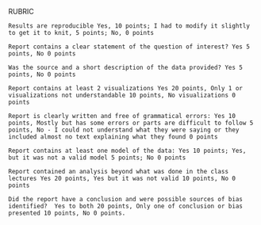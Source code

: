 RUBRIC

    Results are reproducible Yes, 10 points; I had to modify it slightly to get it to knit, 5 points; No, 0 points

    Report contains a clear statement of the question of interest? Yes 5 points, No 0 points

    Was the source and a short description of the data provided? Yes 5 points, No 0 points

    Report contains at least 2 visualizations Yes 20 points, Only 1 or visualizations not understandable 10 points, No visualizations 0 points

    Report is clearly written and free of grammatical errors: Yes 10 points, Mostly but has some errors or parts are difficult to follow 5 points, No - I could not understand what they were saying or they included almost no text explaining what they found 0 points

    Report contains at least one model of the data: Yes 10 points; Yes, but it was not a valid model 5 points; No 0 points

    Report contained an analysis beyond what was done in the class lectures Yes 20 points, Yes but it was not valid 10 points, No 0 points

    Did the report have a conclusion and were possible sources of bias identified?  Yes to both 20 points, Only one of conclusion or bias presented 10 points, No 0 points.
